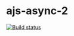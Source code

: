 # ajs-async-2
[![Build status](https://ci.appveyor.com/api/projects/status/hhub7c63tuxyik9n?svg=true)](https://ci.appveyor.com/project/ADeoZ/ajs-async-2)
